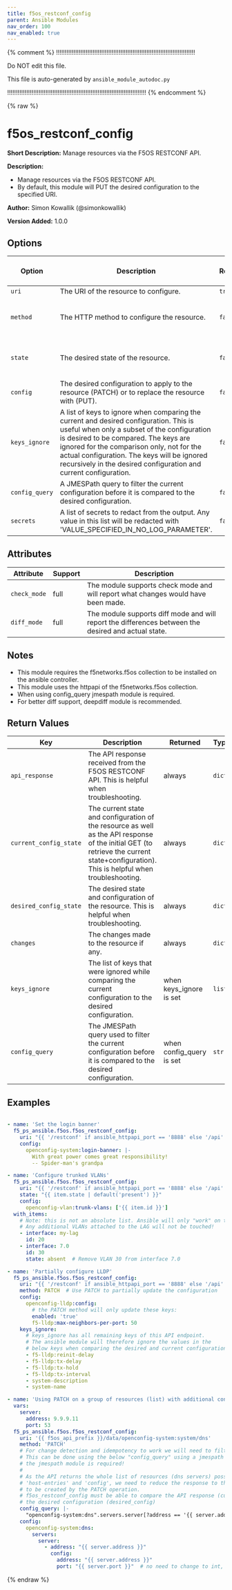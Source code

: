 ```yaml
---
title: f5os_restconf_config
parent: Ansible Modules
nav_order: 100
nav_enabled: true
---
```



{% comment %}
!!!!!!!!!!!!!!!!!!!!!!!!!!!!!!!!!!!!!!!!!!!!!!!!!!!!!!!!!!!!!!!!!!!!!!!!!!!!!!!!

Do NOT edit this file.

This file is auto-generated by `ansible_module_autodoc.py`

!!!!!!!!!!!!!!!!!!!!!!!!!!!!!!!!!!!!!!!!!!!!!!!!!!!!!!!!!!!!!!!!!!!!!!!!!!!!!!!!
{% endcomment %}


{% raw %}

# f5os_restconf_config

**Short Description:** Manage resources via the F5OS RESTCONF API.

**Description:**

- Manage resources via the F5OS RESTCONF API.
- By default, this module will PUT the desired configuration to the specified URI.

**Author:** Simon Kowallik (@simonkowallik)

**Version Added:** 1.0.0

## Options

| Option | Description | Required | Type | Default / Choices |
|--------|-------------|----------|------|-----------------|
| `uri` | The URI of the resource to configure. | `true` | `str` |   |
| `method` | The HTTP method to configure the resource. | `false` | `str` | Default: `PUT` Choices: `PUT, PATCH` |
| `state` | The desired state of the resource. | `false` | `str` | Default: `present` Choices: `present, absent` |
| `config` | The desired configuration to apply to the resource (PATCH) or to replace the resource with (PUT). | `false` | `dict` |   |
| `keys_ignore` | A list of keys to ignore when comparing the current and desired configuration. This is useful when only a subset of the configuration is desired to be compared. The keys are ignored for the comparison only, not for the actual configuration. The keys will be ignored recursively in the desired configuration and current configuration. | `false` | `list` |   |
| `config_query` | A JMESPath query to filter the current configuration before it is compared to the desired configuration. | `false` | `str` |   |
| `secrets` | A list of secrets to redact from the output. Any value in this list will be redacted with 'VALUE_SPECIFIED_IN_NO_LOG_PARAMETER'. | `false` | `list` |   |

## Attributes

| Attribute | Support | Description |
|-----------|---------|-------------|
| `check_mode` | full | The module supports check mode and will report what changes would have been made. |
| `diff_mode` | full | The module supports diff mode and will report the differences between the desired and actual state. |

## Notes

- This module requires the f5networks.f5os collection to be installed on the ansible controller.
- This module uses the httpapi of the f5networks.f5os collection.
- When using config_query jmespath module is required.
- For better diff support, deepdiff module is recommended.

## Return Values

| Key | Description | Returned | Type | Elements |
|-----|-------------|----------|------|----------|
| `api_response` | The API response received from the F5OS RESTCONF API. This is helpful when troubleshooting. | always | `dict` |  |
| `current_config_state` | The current state and configuration of the resource as well as the API response of the initial GET (to retrieve the current state+configuration). This is helpful when troubleshooting. | always | `dict` |  |
| `desired_config_state` | The desired state and configuration of the resource. This is helpful when troubleshooting. | always | `dict` |  |
| `changes` | The changes made to the resource if any. | always | `dict` |  |
| `keys_ignore` | The list of keys that were ignored while comparing the current configuration to the desired configuration. | when keys_ignore is set | `list` | `str` |
| `config_query` | The JMESPath query used to filter the current configuration before it is compared to the desired configuration. | when config_query is set | `str` |  |

## Examples

```yaml

- name: 'Set the login banner'
  f5_ps_ansible.f5os.f5os_restconf_config:
    uri: "{{ '/restconf' if ansible_httpapi_port == '8888' else '/api' }}/data/openconfig-system:system/config/login-banner"
    config:
      openconfig-system:login-banner: |-
        With great power comes great responsibility!
        -- Spider-man's grandpa

- name: 'Configure trunked VLANs'
  f5_ps_ansible.f5os.f5os_restconf_config:
    uri: "{{ '/restconf' if ansible_httpapi_port == '8888' else '/api' }}/data/openconfig-interfaces:interfaces/interface={{ item.interface }}/openconfig-if-aggregate:aggregation/openconfig-vlan:switched-vlan/config/trunk-vlans={{ item.id }}"
    state: "{{ item.state | default('present') }}"
    config:
      openconfig-vlan:trunk-vlans: ['{{ item.id }}']
  with_items:
    # Note: this is not an absolute list. Ansible will only "work" on the items below.
    # Any additional VLANs attached to the LAG will not be touched!
    - interface: my-lag
      id: 20
    - interface: 7.0
      id: 30
      state: absent  # Remove VLAN 30 from interface 7.0

- name: 'Partially configure LLDP'
  f5_ps_ansible.f5os.f5os_restconf_config:
    uri: "{{ '/restconf' if ansible_httpapi_port == '8888' else '/api' }}/data/openconfig-lldp:lldp/config"
    method: PATCH  # Use PATCH to partially update the configuration
    config:
      openconfig-lldp:config:
        # the PATCH method will only update these keys:
        enabled: 'true'
        f5-lldp:max-neighbors-per-port: 50
    keys_ignore:
      # keys_ignore has all remaining keys of this API endpoint.
      # The ansible module will therefore ignore the values in the
      # below keys when comparing the desired and current configuration.
      - f5-lldp:reinit-delay
      - f5-lldp:tx-delay
      - f5-lldp:tx-hold
      - f5-lldp:tx-interval
      - system-description
      - system-name

- name: 'Using PATCH on a group of resources (list) with additional config endpoints'
  vars:
    server:
      address: 9.9.9.11
      port: 53
  f5_ps_ansible.f5os.f5os_restconf_config:
    uri: '{{ f5os_api_prefix }}/data/openconfig-system:system/dns'
    method: 'PATCH'
    # For change detection and idempotency to work we will need to filter the API response.
    # This can be done using the below "config_query" using a jmespath query, 
    # the jmespath module is required!
    #
    # As the API returns the whole list of resources (dns servers) possibly along with
    # 'host-entries' and 'config', we need to reduce the response to the item we expect
    # to be created by the PATCH operation.
    # f5os_restconf_config must be able to compare the API response (current_config) to
    # the desired configuration (desired_config)
    config_query: |-
      "openconfig-system:dns".servers.server[?address == '{{ server.address }}'] | { "openconfig-system:dns": { servers: { server: @ } } }
    config:
      openconfig-system:dns:
        servers:
          server:
            - address: "{{ server.address }}"
              config:
                address: "{{ server.address }}"
                port: "{{ server.port }}"  # no need to change to int, the type is ignored by the ansible module
```

{% endraw %}

